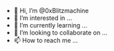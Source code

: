 - 👋 Hi, I’m @0xBlitzmachine
- 👀 I’m interested in ...
- 🌱 I’m currently learning ...
- 💞️ I’m looking to collaborate on ...
- 📫 How to reach me ...

<!---
0xBlitzmachine/0xBlitzmachine is a ✨ special ✨ repository because its `README.md` (this file) appears on your GitHub profile.
You can click the Preview link to take a look at your changes.
--->
